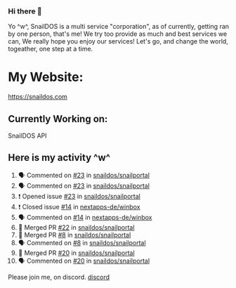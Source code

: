 ### Hi there 👋
Yo ^w^,
SnailDOS is a multi service "corporation", as of currently, getting ran by one person, that's me!
We try too provide as much and best services we can, We really hope you enjoy our services!
Let's go, and change the world, togeather, one step at a time.
# My Website:
https://snaildos.com
## Currently Working on:
SnailDOS API
## Here is my activity ^w^
<!--START_SECTION:activity-->
1. 🗣 Commented on [#23](https://github.com/snaildos/snailportal/issues/23) in [snaildos/snailportal](https://github.com/snaildos/snailportal)
2. 🗣 Commented on [#23](https://github.com/snaildos/snailportal/issues/23) in [snaildos/snailportal](https://github.com/snaildos/snailportal)
3. ❗️ Opened issue [#23](https://github.com/snaildos/snailportal/issues/23) in [snaildos/snailportal](https://github.com/snaildos/snailportal)
4. ❗️ Closed issue [#14](https://github.com/nextapps-de/winbox/issues/14) in [nextapps-de/winbox](https://github.com/nextapps-de/winbox)
5. 🗣 Commented on [#14](https://github.com/nextapps-de/winbox/issues/14) in [nextapps-de/winbox](https://github.com/nextapps-de/winbox)
6. 🎉 Merged PR [#22](https://github.com/snaildos/snailportal/pull/22) in [snaildos/snailportal](https://github.com/snaildos/snailportal)
7. 🎉 Merged PR [#8](https://github.com/snaildos/snailportal/pull/8) in [snaildos/snailportal](https://github.com/snaildos/snailportal)
8. 🗣 Commented on [#8](https://github.com/snaildos/snailportal/issues/8) in [snaildos/snailportal](https://github.com/snaildos/snailportal)
9. 🎉 Merged PR [#20](https://github.com/snaildos/snailportal/pull/20) in [snaildos/snailportal](https://github.com/snaildos/snailportal)
10. 🗣 Commented on [#20](https://github.com/snaildos/snailportal/issues/20) in [snaildos/snailportal](https://github.com/snaildos/snailportal)
<!--END_SECTION:activity-->
Please join me, on discord.
[discord](https://invite.gg/snaildos)
